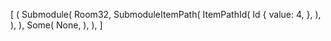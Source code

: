 [
    (
        Submodule(
            Room32,
            SubmoduleItemPath(
                ItemPathId(
                    Id {
                        value: 4,
                    },
                ),
            ),
        ),
        Some(
            None,
        ),
    ),
]